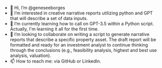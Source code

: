 - 👋 Hi, I’m @geneseeborges
- 👀 I’m interested in creative narrative reports utilizing python and GPT that will describe a set of data inputs. 
- 🌱 I’m currently learning how to call on GPT-3.5 within a Python script. Actually, I'm learning it all for the first time. 
- 💞️ I’m looking to collaborate on writing a script to generate narrative reports that describe a specific property asset. The draft report will be formatted and ready for an investment analyst to continue thinking through the conclusions (e.g., feasibility analysis, highest and best use analysis, valuation).
- 📫 How to reach me: via GitHub or LinkedIn. 

<!---
geneseeborges/geneseeborges is a ✨ special ✨ repository because its `README.md` (this file) appears on your GitHub profile.
You can click the Preview link to take a look at your changes.
--->
